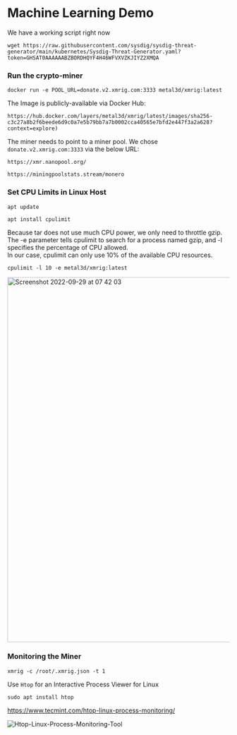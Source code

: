 # Machine Learning Demo

We have a working script right now

``` wget https://raw.githubusercontent.com/sysdig/sysdig-threat-generator/main/kubernetes/Sysdig-Threat-Generator.yaml?token=GHSAT0AAAAAABZBORDHQYF4H46WFVXVZKJIYZ2XMQA ```

### Run the crypto-miner
```
docker run -e POOL_URL=donate.v2.xmrig.com:3333 metal3d/xmrig:latest 
```
The Image is publicly-available via Docker Hub:
```
https://hub.docker.com/layers/metal3d/xmrig/latest/images/sha256-c3c27a8b2f6beede6d9c0a7e5b79bb7a7b0002cca40565e7bfd2e447f3a2a628?context=explore)
```
The miner needs to point to a miner pool. We chose ```donate.v2.xmrig.com:3333``` via the below URL:
```
https://xmr.nanopool.org/
```
```
https://miningpoolstats.stream/monero
```



### Set CPU Limits in Linux Host
```
apt update
```
```
apt install cpulimit
```
Because tar does not use much CPU power, we only need to throttle gzip. <br/>
The -e parameter tells cpulimit to search for a process named gzip, and -l specifies the percentage of CPU allowed. <br/>
In our case, cpulimit can only use 10% of the available CPU resources.

```
cpulimit -l 10 -e metal3d/xmrig:latest 
```

<img width="827" alt="Screenshot 2022-09-29 at 07 42 03" src="https://user-images.githubusercontent.com/109959738/193022501-e9ffe3ef-6457-40c7-a04e-d4474ca82ba8.png">



### Monitoring the Miner
```
xmrig -c /root/.xmrig.json -t 1
```

Use ```Htop``` for an Interactive Process Viewer for Linux
```
sudo apt install htop
```
https://www.tecmint.com/htop-linux-process-monitoring/

![Htop-Linux-Process-Monitoring-Tool](https://user-images.githubusercontent.com/109959738/193023181-b2236ae7-4ae5-4376-beb8-a87c1a21ad3c.png)



